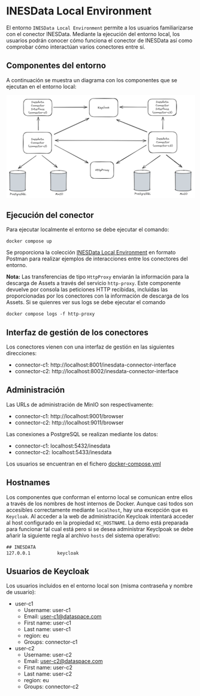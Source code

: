 # INESData Local Environment

El entorno `INESData Local Environment` permite a los usuarios familiarizarse con el conector INESData. Mediante la ejecución del entorno local, los usuarios podrán conocer cómo funciona el conector de INESData así como comprobar cómo interactúan varios conectores entre sí.

## Componentes del entorno

A continuación se muestra un diagrama con los componentes que se ejecutan en el entorno local:

![Local Components](./docs/components.png)

## Ejecución del conector

Para ejecutar localmente el entorno se debe ejecutar el comando:

```
docker compose up
```

Se proporciona la colección [INESData Local Environment](resources/operations/InesData_Local_Environment.postman_collection.json) en formato Postman para realizar ejemplos de interacciones entre los conectores del entorno. 

**Nota:** Las transferencias de tipo `HttpProxy` enviarán la información para la descarga de Assets a través del servicio `http-proxy`. Este componente devuelve por consola las peticiones HTTP recibidas, incluídas las proporcionadas por los conectores con la información de descarga de los Assets. Si se quienres ver sus logs se debe ejecutar el comando 

```
docker compose logs -f http-proxy
```

## Interfaz de gestión de los conectores

Los conectores vienen con una interfaz de gestión en las siguientes direcciones:
- connector-c1: http://localhost:8001/inesdata-connector-interface
- connector-c2: http://localhost:8002/inesdata-connector-interface

## Administración

Las URLs de administración de MinIO son respectivamente:
- connector-c1: http://localhost:9001/browser
- connector-c2: http://localhost:9011/browser

Las conexiones a PostgreSQL se realizan mediante los datos:
- connector-c1: localhost:5432/inesdata
- connector-c2: localhost:5433/inesdata

Los usuarios se encuentran en el fichero [docker-compose.yml](docker-compose.yml)


## Hostnames

Los componentes que conforman el entorno local se comunican entre ellos a través de los nombres de host internos de Docker. Aunque casi todos son accesibles correctamente mediante `localhost`, hay una excepción que es `Keycloak`. Al acceder a la web de administración Keycloak intentará acceder al host configurado en la propiedad `KC_HOSTNAME`. La demo está preparada para funcionar tal cual está pero si se desea administrar Keyclpoak se debe añarir la siguiente regla al archivo `hosts` del sistema operativo:

```
## INESDATA
127.0.0.1          keycloak
```

## Usuarios de Keycloak

Los usuarios incluidos en el entorno local son (misma contraseña y nombre de usuario):
- user-c1
  - Username: user-c1
  - Email: user-c1@dataspace.com
  - First name: user-c1
  - Last name: user-c1
  - region: eu
  - Groups: connector-c1
- user-c2
  - Username: user-c2
  - Email: user-c2@dataspace.com
  - First name: user-c2
  - Last name: user-c2
  - region: eu
  - Groups: connector-c2

